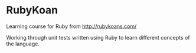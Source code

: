 # RubyKoan

Learning course for Ruby from http://rubykoans.com/

Working through unit tests written using Ruby to learn different concepts of the language.
